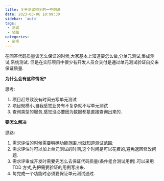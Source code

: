 ```yaml
---
title: 关于测试相关的一些想法
date: 2023-03-06 10:09:30
sidebar: 'auto'
tags:
 - 测试
 - 总结
categories: 
 - 杂项
---
```


在回答代码质量该怎么保证的时候,大家基本上知道要怎么做,分单元测试,集成测试,系统测试. 但是在实际项目中很少有开发人员会交付是通过单元测试验证自交来保证质量.

__为什么会有这种情况?__

思考:
1. 项目赶导致没有时间去写单元测试
2. 项目规模小,自我感觉业务有不复杂就不写单元测试
3. 查询类型的服务,感觉没必要因为数据都是直接查询出来的.

__要怎么解决__

思路:
1. 需求评估的时候需要明确功能范围,也就知道测试范围;
2. 需求评估时可以加上单元测试的时间,这个时间是可以花费的,避免返回修改问题.
3. 需求评审或开发时需要先怎么去保证代码质量(条件组合测试用例).可以采用TDD 方式,先把需要验证的用例写出来.
4. 每完成一个功能时必须要保证单元测试通过.









